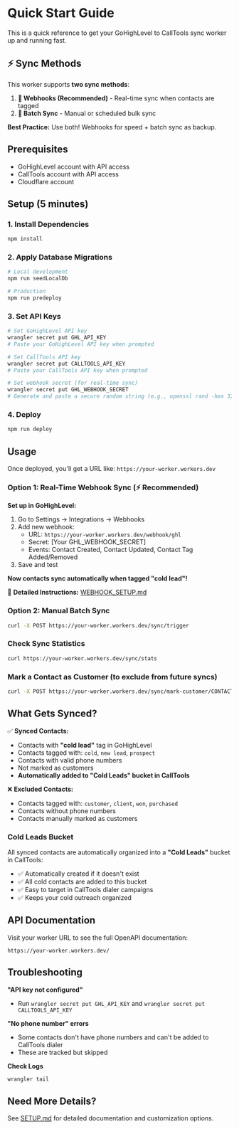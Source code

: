 # Quick Start Guide

This is a quick reference to get your GoHighLevel to CallTools sync worker up and running fast.

## ⚡ Sync Methods

This worker supports **two sync methods**:

1. **🎯 Webhooks (Recommended)** - Real-time sync when contacts are tagged
2. **🔄 Batch Sync** - Manual or scheduled bulk sync

**Best Practice:** Use both! Webhooks for speed + batch sync as backup.

## Prerequisites

- GoHighLevel account with API access
- CallTools account with API access
- Cloudflare account

## Setup (5 minutes)

### 1. Install Dependencies
```bash
npm install
```

### 2. Apply Database Migrations
```bash
# Local development
npm run seedLocalDb

# Production
npm run predeploy
```

### 3. Set API Keys
```bash
# Set GoHighLevel API key
wrangler secret put GHL_API_KEY
# Paste your GoHighLevel API key when prompted

# Set CallTools API key
wrangler secret put CALLTOOLS_API_KEY
# Paste your CallTools API key when prompted

# Set webhook secret (for real-time sync)
wrangler secret put GHL_WEBHOOK_SECRET
# Generate and paste a secure random string (e.g., openssl rand -hex 32)
```

### 4. Deploy
```bash
npm run deploy
```

## Usage

Once deployed, you'll get a URL like: `https://your-worker.workers.dev`

### Option 1: Real-Time Webhook Sync (⚡ Recommended)

**Set up in GoHighLevel:**
1. Go to Settings → Integrations → Webhooks
2. Add new webhook:
   - URL: `https://your-worker.workers.dev/webhook/ghl`
   - Secret: [Your GHL_WEBHOOK_SECRET]
   - Events: Contact Created, Contact Updated, Contact Tag Added/Removed
3. Save and test

**Now contacts sync automatically when tagged "cold lead"!**

📖 **Detailed Instructions:** [WEBHOOK_SETUP.md](./WEBHOOK_SETUP.md)

### Option 2: Manual Batch Sync

```bash
curl -X POST https://your-worker.workers.dev/sync/trigger
```

### Check Sync Statistics
```bash
curl https://your-worker.workers.dev/sync/stats
```

### Mark a Contact as Customer (to exclude from future syncs)
```bash
curl -X POST https://your-worker.workers.dev/sync/mark-customer/CONTACT_ID
```

## What Gets Synced?

✅ **Synced Contacts:**
- Contacts with **"cold lead"** tag in GoHighLevel
- Contacts tagged with: `cold`, `new lead`, `prospect`
- Contacts with valid phone numbers
- Not marked as customers
- **Automatically added to "Cold Leads" bucket in CallTools**

❌ **Excluded Contacts:**
- Contacts tagged with: `customer`, `client`, `won`, `purchased`
- Contacts without phone numbers
- Contacts manually marked as customers

### Cold Leads Bucket

All synced contacts are automatically organized into a **"Cold Leads"** bucket in CallTools:
- ✅ Automatically created if it doesn't exist
- ✅ All cold contacts are added to this bucket
- ✅ Easy to target in CallTools dialer campaigns
- ✅ Keeps your cold outreach organized

## API Documentation

Visit your worker URL to see the full OpenAPI documentation:
```
https://your-worker.workers.dev/
```

## Troubleshooting

**"API key not configured"**
- Run `wrangler secret put GHL_API_KEY` and `wrangler secret put CALLTOOLS_API_KEY`

**"No phone number" errors**
- Some contacts don't have phone numbers and can't be added to CallTools dialer
- These are tracked but skipped

**Check Logs**
```bash
wrangler tail
```

## Need More Details?

See [SETUP.md](./SETUP.md) for detailed documentation and customization options.
